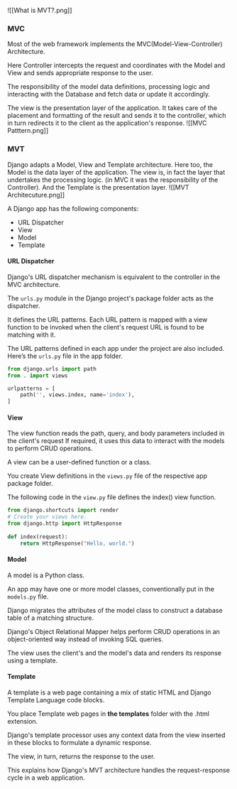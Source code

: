 ![[What is MVT?.png]]
### MVC
Most of the web framework implements the MVC(Model-View-Controller) Architecture.

Here Controller intercepts the request and coordinates with the Model and View and sends appropriate response to the user.

The responsibility of the model data definitions, processing logic and interacting with the Database and fetch data or update it accordingly.

The view is the presentation layer of the application. It takes care of the placement and formatting of the result and sends it to the controller, which in turn redirects it to the client as the application's response.
![[MVC Patttern.png]]

### MVT
Django adapts a Model, View and Template architecture. Here too, the Model is the data layer of the application. The view is, in fact the layer that undertakes the processing logic. (in MVC it was the responsibility of the Controller). And the Template is the presentation layer.
![[MVT Architecuture.png]]

A Django app has the following components:
- URL Dispatcher
- View
- Model
- Template

#### URL Dispatcher
Django's URL dispatcher mechanism is equivalent to the controller in the MVC architecture.

The `urls.py` module in the Django project's package folder acts as the dispatcher.

It defines the URL patterns. Each URL pattern is mapped with a view function to be invoked when the client's request URL is found to be matching with it.

The URL patterns defined in each app under the project are also included. Here’s the `urls.py` file in the app folder.

```python
from django.urls import path
from . import views

urlpatterns = [
	path('', views.index, name='index'),
]
```

#### View
The view function reads the path, query, and body parameters included in the client's request If required, it uses this data to interact with the models to perform CRUD operations.

A view can be a user-defined function or a class.

You create View definitions in the `views.py` file of the respective app package folder. 

The following code in the `view.py` file defines the index() view function.

```python
from django.shortcuts import render
# Create your views here.
from django.http import HttpResponse
  
def index(request):
	return HttpResponse("Hello, world.")
```

#### Model
A model is a Python class.  

An app may have one or more model classes, conventionally put in the `models.py` file. 

Django migrates the attributes of the model class to construct a database table of a matching structure.

Django's Object Relational Mapper helps perform CRUD operations in an object-oriented way instead of invoking SQL queries.

The view uses the client's and the model's data and renders its response using a template.

#### Template 
A template is a web page containing a mix of static HTML and Django Template Language code blocks.

You place Template web pages in **the templates** folder with the .html extension.

Django's template processor uses any context data from the view inserted in these blocks to formulate a dynamic response.

The view, in turn, returns the response to the user.

This explains how Django's MVT architecture handles the request-response cycle in a web application.